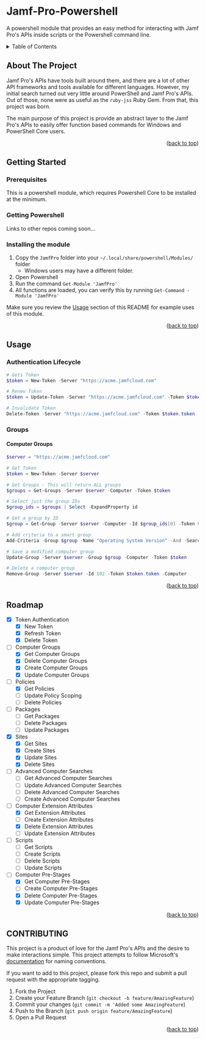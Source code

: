 # Jamf-Pro-Powershell
A powershell module that provides an easy method for interacting with Jamf Pro's APIs inside scripts or the Powershell command line.

<!-- TABLE OF CONTENTS -->
<details>
    <summary>Table of Contents</summary>
    <ol>
        <li><a href="#">About The Project</a></li>
    </ol>
</details>

<!-- ABOUT THE PROJECT -->
## About The Project

Jamf Pro's APIs have tools built around them, and there are a lot of other API frameworks and tools available for different languages. However, my initial search turned out very little around PowerShell and Jamf Pro's APIs.
Out of those, none were as useful as the `ruby-jss` Ruby Gem. From that, this project was born.

The main purpose of this project is provide an abstract layer to the Jamf Pro's APIs to easily offer function based commands for Windows and PowerShell Core users.

<p align="right">(<a href="#top">back to top</a>)</p>

<!-- GETTING STARTED -->
## Getting Started

### Prerequisites

This is a powershell module, which requires Powershell Core to be installed at the minimum.

### Getting Powershell

Links to other repos coming soon...

### Installing the module

1. Copy the `JamfPro` folder into your `~/.local/share/powershell/Modules/` folder
    - Windows users may have a different folder.
2. Open Powershell
3. Run the command `Get-Module 'JamfPro'`
4. All functions are loaded, you can verify this by running `Get-Command -Module 'JamfPro'`

Make sure you review the [Usage](#usage) section of this README for example uses of this module.

<p align="right">(<a href="#top">back to top</a>)</p>

<!-- USAGE -->
## Usage

### Authentication Lifecycle

```Powershell
# Gets Token
$token = New-Token -Server "https://acme.jamfcloud.com"

# Renew Token
$token = Update-Token -Server "https://acme.jamfcloud.com" -Token $token.token

# Invalidate Token
Delete-Token -Server "https://acme.jamfcloud.com" -Token $token.token
```

### Groups

#### Computer Groups

```Powershell
$server = "https://acme.jamfcloud.com"

# Get Token
$token = New-Token -Server $server

# Get Groups - This will return ALL groups
$groups = Get-Groups -Server $server -Computer -Token $token

# Select just the group IDs
$group_ids = $groups | Select -ExpandProperty id

# Get a group by ID
$group = Get-Group -Server $server -Computer -Id $group_ids[0] -Token $token

# Add criteria to a smart group
Add-Criteria -Group $group -Name "Operating System Version" -And -SearchType "like" -Value "12.0"

# Save a modified computer group
Update-Group -Server $server -Group $group -Computer -Token $token

# Delete a computer group
Remove-Group -Server $server -Id 102 -Token $token.token -Computer
```

<p align="right">(<a href="#top">back to top</a>)</p>

<!-- ROADMAP -->
## Roadmap

- [x] Token Authentication
    - [x] New Token
    - [x] Refresh Token
    - [x] Delete Token
- [ ] Computer Groups
    - [x] Get Computer Groups
    - [x] Delete Computer Groups
    - [x] Create Computer Groups
    - [x] Update Computer Groups
- [ ] Policies
    - [x] Get Policies
    - [ ] Update Policy Scoping
    - [ ] Delete Policies
- [ ] Packages
    - [ ] Get Packages
    - [ ] Delete Packages
    - [ ] Update Packages
- [x] Sites
    - [x] Get Sites
    - [x] Create Sites
    - [x] Update Sites
    - [x] Delete Sites
- [ ] Advanced Computer Searches
    - [ ] Get Advanced Computer Searches
    - [ ] Update Advanced Computer Searches
    - [ ] Delete Advanced Computer Searches
    - [ ] Create Advanced Computer Searches
- [ ] Computer Extension Attributes
    - [x] Get Extension Attributes
    - [ ] Create Extension Attributes
    - [x] Delete Extension Attributes
    - [ ] Update Extension Attributes
- [ ] Scripts
    - [ ] Get Scripts
    - [ ] Create Scripts
    - [ ] Delete Scripts
    - [ ] Update Scripts
- [ ] Computer Pre-Stages
    - [x] Get Computer Pre-Stages
    - [ ] Create Computer Pre-Stages
    - [x] Delete Computer Pre-Stages
    - [x] Update Computer Pre-Stages

<p align="right">(<a href="#top">back to top</a>)</p>

<!-- CONTRIBUTING -->
## CONTRIBUTING

This project is a product of love for the Jamf Pro's APIs and the desire to make interactions simple. This project attempts to follow Microsoft's [documentation](https://docs.microsoft.com/en-us/powershell/scripting/developer/cmdlet/approved-verbs-for-windows-powershell-commands?view=powershell-7.2) for naming conventions.

If you want to add to this project, please fork this repo and submit a pull request with the appropriate tagging.

1. Fork the Project
2. Create your Feature Branch (`git checkout -b feature/AmazingFeature`)
3. Commit your changes (`git commit -m 'Added some AmazingFeature`)
4. Push to the Branch (`git push origin feature/AmazingFeature`)
5. Open a Pull Request

<p align="right">(<a href="#top">back to top</a>)</p>